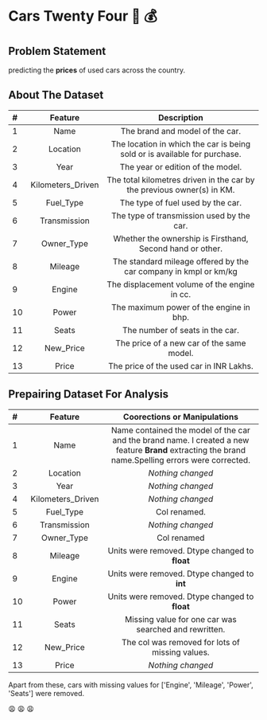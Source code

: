 # Cars Twenty Four :blue_car: :moneybag:

## Problem Statement

predicting the **prices** of used cars across the country.

## About The Dataset
| # | Feature | Description |
|:--|:-------:|:-----------:|
|1|Name| The brand and model of the car.|
|2|Location| The location in which the car is being sold or is available for purchase.|
|3|Year| The year or edition of the model.|
|4|Kilometers_Driven| The total kilometres driven in the car by the previous owner(s) in KM.|
|5|Fuel_Type| The type of fuel used by the car.|
|6|Transmission| The type of transmission used by the car.|
|7|Owner_Type| Whether the ownership is Firsthand, Second hand or other.|
|8|Mileage| The standard mileage offered by the car company in kmpl or km/kg|
|9|Engine| The displacement volume of the engine in cc.|
|10|Power| The maximum power of the engine in bhp.|
|11|Seats| The number of seats in the car.|
|12|New_Price| The price of a new car of the same model.|
|13|Price| The price of the used car in INR Lakhs.|

## Prepairing Dataset For Analysis
| # | Feature | Coorections or Manipulations |
|:--|:-------:|:-----------:|
|1|Name|Name contained the model of the car and the brand name. I created a new feature __Brand__ extracting the brand name.Spelling errors were corrected.|
|2|Location| _*Nothing changed*_|
|3|Year| _*Nothing changed*_|
|4|Kilometers_Driven| _*Nothing changed*_|
|5|Fuel_Type|Col renamed.|
|6|Transmission| _*Nothing changed*_|
|7|Owner_Type|Col renamed|
|8|Mileage|Units were removed. Dtype changed to __float__|
|9|Engine|Units were removed. Dtype changed to __int__|
|10|Power|Units were removed. Dtype changed to __float__|
|11|Seats|Missing value for one car was searched and rewritten.|
|12|New_Price|The col was removed for lots of missing values.|
|13|Price| _*Nothing changed*_|

Apart from these, cars with missing values for ['Engine', 'Mileage', 'Power', 'Seats'] were removed.

:weary: :weary: :weary: